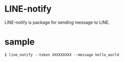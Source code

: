 # LINE-notify

LINE-notify is package for sending message to LINE.  

# sample
```
$ line_notify --token XXXXXXXXX --message hello_world
```